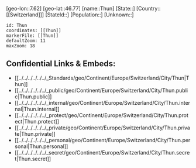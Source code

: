 ﻿---
location: [46.77,7.62]
mapzoom: [7,12] 
mapmarker: city 
type: City
tags:
- geo/City


SpocWebEntityId: 34858
isDeleted: false
confidential: public

---
[geo-lon::7.62]
[geo-lat::46.77]
[name::Thun]
[State::]
[Country::[[Switzerland]]]
[StateId::]
[Population::]
[Unknown::]


```leaflet
id: Thun
coordinates: [[Thun]]
markerFile: [[Thun]]
defaultZoom: 11 
maxZoom: 18
```


## Confidential Links & Embeds: 
- [[../../../../../../_Standards/geo/Continent/Europe/Switzerland/City/Thun|Thun]] 
- [[../../../../../../_public/geo/Continent/Europe/Switzerland/City/Thun.public|Thun.public]] 
- [[../../../../../../_internal/geo/Continent/Europe/Switzerland/City/Thun.internal|Thun.internal]] 
- [[../../../../../../_protect/geo/Continent/Europe/Switzerland/City/Thun.protect|Thun.protect]] 
- [[../../../../../../_private/geo/Continent/Europe/Switzerland/City/Thun.private|Thun.private]] 
- [[../../../../../../_personal/geo/Continent/Europe/Switzerland/City/Thun.personal|Thun.personal]] 
- [[../../../../../../_secret/geo/Continent/Europe/Switzerland/City/Thun.secret|Thun.secret]] 
